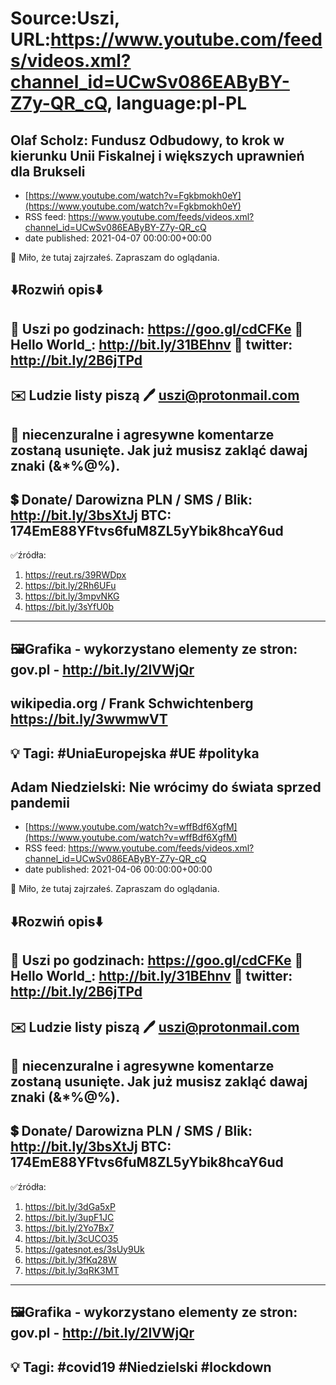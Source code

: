 # Source:Uszi, URL:https://www.youtube.com/feeds/videos.xml?channel_id=UCwSv086EAByBY-Z7y-QR_cQ, language:pl-PL

## Olaf Scholz: Fundusz Odbudowy, to krok w kierunku Unii Fiskalnej i większych uprawnień dla Brukseli
 - [https://www.youtube.com/watch?v=Fgkbmokh0eY](https://www.youtube.com/watch?v=Fgkbmokh0eY)
 - RSS feed: https://www.youtube.com/feeds/videos.xml?channel_id=UCwSv086EAByBY-Z7y-QR_cQ
 - date published: 2021-04-07 00:00:00+00:00

🤪 Miło, że tutaj zajrzałeś.  Zapraszam do oglądania.

⬇️Rozwiń opis⬇️
------------------------------------------------------------
👀 Uszi po godzinach: https://goo.gl/cdCFKe
👀 Hello World_: http://bit.ly/31BEhnv
👀 twitter: http://bit.ly/2B6jTPd
------------------------------------------------------------
✉️ Ludzie listy piszą 
🖊️ uszi@protonmail.com
------------------------------------------------------------
👺 niecenzuralne i agresywne komentarze zostaną usunięte.  Jak już musisz zakląć dawaj znaki (&*%@%).
------------------------------------------------------------
💲 Donate/ Darowizna
PLN / SMS / Blik: http://bit.ly/3bsXtJj
BTC: 174EmE88YFtvs6fuM8ZL5yYbik8hcaY6ud
-------------------------------------------------------------
✅źródła:
1. https://reut.rs/39RWDpx
2. https://bit.ly/2Rh6UFu
3. https://bit.ly/3mpvNKG
4. https://bit.ly/3sYfU0b
---------------------------------------------------------------
🖼Grafika - wykorzystano elementy ze stron: 
gov.pl - http://bit.ly/2lVWjQr
---
wikipedia.org / Frank Schwichtenberg
https://bit.ly/3wwmwVT
---------------------------------------------------------------
💡 Tagi: #UniaEuropejska #UE #polityka
--------------------------------------------------------------

## Adam Niedzielski: Nie wrócimy do świata sprzed pandemii
 - [https://www.youtube.com/watch?v=wffBdf6XgfM](https://www.youtube.com/watch?v=wffBdf6XgfM)
 - RSS feed: https://www.youtube.com/feeds/videos.xml?channel_id=UCwSv086EAByBY-Z7y-QR_cQ
 - date published: 2021-04-06 00:00:00+00:00

🤪 Miło, że tutaj zajrzałeś.  Zapraszam do oglądania.

⬇️Rozwiń opis⬇️
------------------------------------------------------------
👀 Uszi po godzinach: https://goo.gl/cdCFKe
👀 Hello World_: http://bit.ly/31BEhnv
👀 twitter: http://bit.ly/2B6jTPd
------------------------------------------------------------
✉️ Ludzie listy piszą 
🖊️ uszi@protonmail.com
------------------------------------------------------------
👺 niecenzuralne i agresywne komentarze zostaną usunięte.  Jak już musisz zakląć dawaj znaki (&*%@%).
------------------------------------------------------------
💲 Donate/ Darowizna
PLN / SMS / Blik: http://bit.ly/3bsXtJj
BTC: 174EmE88YFtvs6fuM8ZL5yYbik8hcaY6ud
-------------------------------------------------------------
✅źródła:
1. https://bit.ly/3dGa5xP
2. https://bit.ly/3upF1JC
3. https://bit.ly/2Yo7Bx7
4. https://bit.ly/3cUCO35
5. https://gatesnot.es/3sUy9Uk
6. https://bit.ly/3fKq28W
7. https://bit.ly/3qRK3MT
---------------------------------------------------------------
🖼Grafika - wykorzystano elementy ze stron: 
gov.pl - http://bit.ly/2lVWjQr
---------------------------------------------------------------
💡 Tagi: #covid19 #Niedzielski #lockdown
--------------------------------------------------------------

